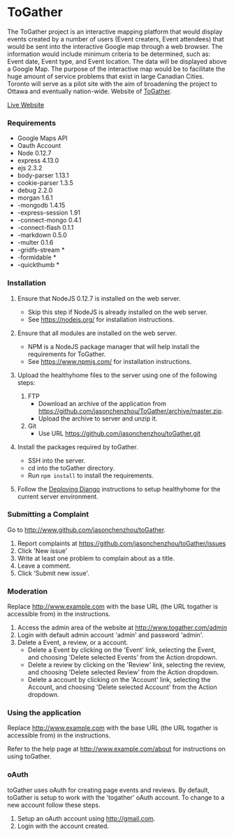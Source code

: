 ToGather
===========

The ToGather project is an interactive mapping platform that would display events created by a number of users (Event creaters, Event attendees) that would be sent into the interactive Google map through a web browser. The information would include minimum criteria to be determined, such as: Event date, Event type, and Event location. The data will be displayed above a Google Map. The purpose of the interactive map would be to facilitate the huge amount of service problems that exist in large Canadian Cities. Toronto will serve as a pilot site with the aim of broadening the project to Ottawa and eventually nation-wide. Website of [ToGather](https://www.ToGather.org/).

[Live Website](http://t0gather.herokuapp.com)

### Requirements
- Google Maps API
- Oauth Account
- Node 0.12.7
- express 4.13.0
- ejs 2.3.2
- body-parser 1.13.1
- cookie-parser 1.3.5
- debug 2.2.0
- morgan 1.6.1
- -mongodb 1.4.15
- -express-session 1.91
- -connect-mongo 0.4.1
- -connect-flash 0.1.1
- -markdown 0.5.0
- -multer 0.1.6
- -gridfs-stream *
- -formidable *
- -quickthumb *

### Installation

1. Ensure that NodeJS 0.12.7 is installed on the web server.
    - Skip this step if NodeJS is already installed on the web server.
    - See https://nodejs.org/ for installation instructions.

2. Ensure that all modules are installed on the web server.
    - NPM is a NodeJS package manager that will help install the requirements for ToGather.
    - See https://www.npmjs.com/ for installation instructions.

3. Upload the healthyhome files to the server using one of the following steps:
    1. FTP
        - Download an archive of the application from https://github.com/jasonchenzhou/ToGather/archive/master.zip.
        - Upload the archive to server and unzip it.
    2. Git
        - Use URL https://github.com/jasonchenzhou/toGather.git

4. Install the packages required by toGather.
    - SSH into the server.
    - cd into the toGather directory.
    - Run `npm install` to install the requirements.

5. Follow the [Deploying Django](http://www.djangobook.com/en/2.0/chapter12.html) instructions to setup healthyhome for the current server environment.

### Submitting a Complaint
Go to http://www.github.com/jasonchenzhou/toGather.

1. Report complaints at https://github.com/jasonchenzhou/toGather/issues
2. Click 'New issue'
3. Write at least one problem to complain about as a title.
4. Leave a comment.
5. Click 'Submit new issue'.

### Moderation
Replace http://www.example.com with the base URL (the URL togather is accessible from) in the instructions.

1. Access the admin area of the website at http://www.togather.com/admin
2. Login with default admin account 'admin' and password 'admin'.
3. Delete a Event, a review, or a account.
    - Delete a Event by clicking on the 'Event' link, selecting the Event, and choosing 'Delete selected Events' from the Action dropdown.
    - Delete a review by clicking on the 'Review' link, selecting the review, and choosing 'Delete selected Review' from the Action dropdown.
    - Delete a account by clicking on the 'Account' link, selecting the Account, and choosing 'Delete selected Account' from the Action dropdown.

### Using the application
Replace http://www.example.com with the base URL (the URL togather is accessible from) in the instructions.

Refer to the help page at http://www.example.com/about for instructions on using toGather.

### oAuth
toGather uses oAuth for creating page events and reviews. By default, toGather is setup to work with the 'togather' oAuth account. To change to a new account follow these steps.

1. Setup an oAuth account using http://gmail.com.
2. Login with the account created.
